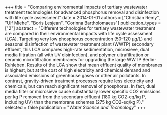 +++
title = "Comparing environmental impacts of tertiary wastewater treatment technologies for advanced phosphorus removal and disinfection with life cycle assessment"
date = 2014-01-01
authors = ["Christian Remy", "Ulf Miehe", "Boris Lesjean", "Corinna Bartholomaeus"]
publication_types = ["2"]
abstract = "Different technologies for tertiary wastewater treatment are compared in their environmental impacts with life cycle assessment (LCA). Targeting very low phosphorus concentration (50–120  μg/L) and seasonal disinfection of wastewater treatment plant (WWTP) secondary effluent, this LCA compares   high-rate sedimentation, microsieve, dual media filtration (all with UV disinfection), and polymer ultrafiltration or ceramic microfiltration membranes for upgrading the large WWTP Berlin-Ruhleben.   Results of the LCA show that mean effluent quality of membranes is highest, but at the cost of high electricity and chemical demand and associated emissions of greenhouse gases or other air pollutants.   In contrast, gravity-driven treatment processes require less electricity and chemicals, but can reach significant removal of phosphorus. In fact, dual media filter or microsieve cause substantially lower   specific CO2 emissions per kg P removed from the secondary effluent (180 kg CO2-eq/kg P, including UV) than the membrane schemes (275 kg CO2-eq/kg P)."
selected = false
publication = "*Water Science and Technology*"
+++

